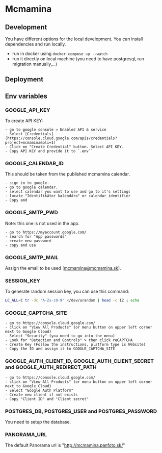 # Mcmamina

## Development

You have different options for the local development. You can install dependencies and run locally.
  
  - run in docker using `docker compose up --watch`
  - run it directly on local machine (you need to have postgresql, run migration manually,...)

## Deployment



## Env variables

### GOOGLE_API_KEY

To create API KEY:

    - go to google console > Enabled API & service
    - Select [Credentials](https://console.cloud.google.com/apis/credentials?project=mcmamina&pli=1)
    - Click on "Create Credential" button. Select API KEY.
    - Copy API KEY and provide it to `.env``

### GOOGLE_CALENDAR_ID
This should be taken from the published mcmamina calendar.

    - sign in to google.
    - go to google calendar.
    - select calendar you want to use and go to it's settings
    - locate "Identifikátor kalendára" or calendar identifier
    - Copy and 
    
### GOOGLE_SMTP_PWD

Note: this one is not used in the app.

    - go to https://myaccount.google.com/
    - search for "App passwords"
    - create new password
    - copy and use

### GOOGLE_SMTP_MAIL

Assign the email to be used (mcmamina@mcmamina.sk).

### SESSION_KEY
To generate random session key, you can use this command:

```sh
LC_ALL=C tr -dc 'A-Za-z0-9' </dev/urandom | head -c 12 ; echo
```

### GOOGLE_CAPTCHA_SITE

    - go to https://console.cloud.google.com/ 
    - click on "View All Products" (or menu button on upper left corner next to Google Cloud)
    - Select "Security" (you need to go into the menu)
    - Look for "Detection and Controls" > then click reCAPTCHA
    - Create Key (Follow the instructions, platform type is Website)
    - Copy the ID and assign it to GOOGLE_CAPTCHA_SITE

### GOOGLE_AUTH_CLIENT_ID, GOOGLE_AUTH_CLIENT_SECRET and GOOGLE_AUTH_REDIRECT_PATH

    - go to https://console.cloud.google.com/ 
    - click on "View All Products" (or menu button on upper left corner next to Google Cloud)
    - Select "Google Auth Platform"
    - Create new client if not exists
    - Copy "Client ID" and "Client secret"


### POSTGRES_DB, POSTGRES_USER and POSTGRES_PASSWORD

You need to setup the database.

### PANORAMA_URL

The default Panorama url is "http://mcmamina.panfoto.sk/"